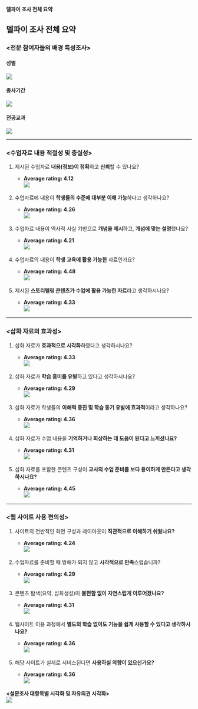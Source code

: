 **델파이 조사 전체 요약**

## **델파이 조사 전체 요약**

### <전문 참여자들의 배경 특성조사>

#### 성별  
![](src/1.png)

#### 종사기간  
![](src/2.png)

#### 전공교과  
![](src/3.png)

---

### <수업자료 내용 적절성 및 충실성>

1. 제시된 수업자료 **내용(정보)이 정확**하고 **신뢰**할 수 있나요?  
   - **Average rating: 4.12**  
   ![](src/1-1.png)

2. 수업자료에 내용이 **학생들의 수준에 대부분 이해 가능**하다고 생각하나요?  
   - **Average rating: 4.26**  
   ![](src/1-2.png)

3. 수업자료 내용이 역사적 사실 기반으로 **개념을 제시**하고, **개념에 맞는 설명**했나요?  
   - **Average rating: 4.21**  
   ![](src/1-3.png)

4. 수업자료의 내용이 **학생 교육에 활용 가능한** 자료인가요?  
   - **Average rating: 4.48**  
   ![](src/1-4.png)

5. 제시된 **스토리텔링 콘텐츠가 수업에 활용 가능한 자료**라고 생각하시나요?  
   - **Average rating: 4.33**  
   ![](src/1-5.png)

---

### <삽화 자료의 효과성>

1. 삽화 자료가 **효과적으로 시각화**하였다고 생각하시나요?  
   - **Average rating: 4.33**  
   ![](src/2-1.png)

2. 삽화 자료가 **학습 흥미를 유발**하고 있다고 생각하시나요?  
   - **Average rating: 4.29**  
   ![](src/2-2.png)

3. 삽화 자료가 학생들의 **이해력 증진 및 학습 동기 유발에 효과적**이라고 생각하나요?  
   - **Average rating: 4.36**  
   ![](src/2-3.png)

4. 삽화 자료가 수업 내용을 **기억하거나 회상하는 데 도움이 된다고 느끼셨나요?**  
   - **Average rating: 4.31**  
   ![](src/2-4.png)

5. 삽화 자료를 포함한 콘텐츠 구성이 **교사의 수업 준비를 보다 용이하게 만든다고 생각하시나요?**  
   - **Average rating: 4.45**  
   ![](src/2-5.png)

---

### <웹 사이트 사용 편의성>

1. 사이트의 전반적인 화면 구성과 레이아웃이 **직관적으로 이해하기 쉬웠나요?**  
   - **Average rating: 4.24**  
   ![](src/3-1.png)

2. 수업자료를 준비할 때 방해가 되지 않고 **시각적으로 만족**스럽습니까?  
   - **Average rating: 4.29**  
   ![](src/3-2.png)

3. 콘텐츠 탐색(요약, 삽화생성)이 **불편함 없이 자연스럽게 이루어졌나요?**  
   - **Average rating: 4.31**  
   ![](src/3-3.png)

4. 웹사이트 이용 과정에서 **별도의 학습 없이도 기능을 쉽게 사용할 수 있다고 생각하시나요?**  
   - **Average rating: 4.36**  
   ![](src/3-4.png)

5. 해당 사이트가 실제로 서비스된다면 **사용하실 의향이 있으신가요?**  
   - **Average rating: 4.36**  
   ![](src/3-5.png)

**\<설문조사 대항목별 시각화 및 자유의견 시각화\>**  
![](src/4.png)
